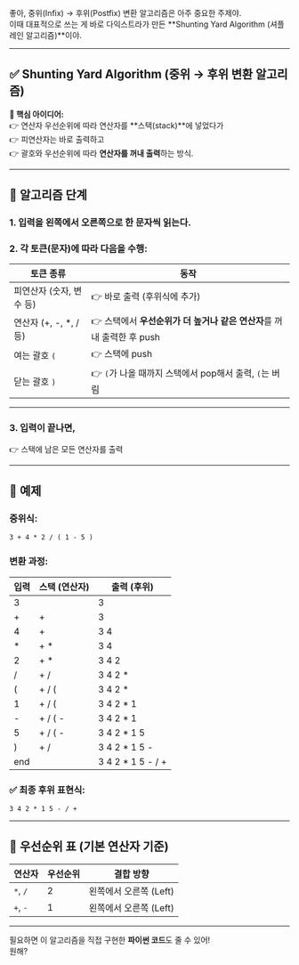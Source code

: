 좋아, 중위(Infix) → 후위(Postfix) 변환 알고리즘은 아주 중요한 주제야.  
이때 대표적으로 쓰는 게 바로 다익스트라가 만든 **Shunting Yard Algorithm (셔플 레인 알고리즘)**이야.

---

## ✅ Shunting Yard Algorithm (중위 → 후위 변환 알고리즘)

**📌 핵심 아이디어:**  
👉 연산자 우선순위에 따라 연산자를 **스택(stack)**에 넣었다가  
👉 피연산자는 바로 출력하고  
👉 괄호와 우선순위에 따라 **연산자를 꺼내 출력**하는 방식.

---

## 🔧 알고리즘 단계

### 1. 입력을 왼쪽에서 오른쪽으로 한 문자씩 읽는다.

### 2. 각 토큰(문자)에 따라 다음을 수행:

| 토큰 종류 | 동작 |
|-----------|------|
| 피연산자 (숫자, 변수 등) | 👉 바로 출력 (후위식에 추가) |
| 연산자 (+, -, *, / 등) | 👉 스택에서 **우선순위가 더 높거나 같은 연산자**를 꺼내 출력한 후 push |
| 여는 괄호 `(` | 👉 스택에 push |
| 닫는 괄호 `)` | 👉 `(`가 나올 때까지 스택에서 pop해서 출력, `(`는 버림 |

---

### 3. 입력이 끝나면,  
👉 스택에 남은 모든 연산자를 출력

---

## 🔢 예제

### **중위식:**  
`3 + 4 * 2 / ( 1 - 5 )`

### **변환 과정:**

| 입력 | 스택 (연산자) | 출력 (후위) |
|-------|---------------|-------------|
| 3     |               | 3           |
| +     | +             | 3           |
| 4     | +             | 3 4         |
| *     | + *           | 3 4         |
| 2     | + *           | 3 4 2       |
| /     | + /           | 3 4 2 *     |
| (     | + / (         | 3 4 2 *     |
| 1     | + / (         | 3 4 2 * 1   |
| -     | + / ( -       | 3 4 2 * 1   |
| 5     | + / ( -       | 3 4 2 * 1 5 |
| )     | + /           | 3 4 2 * 1 5 - |
| end   |               | 3 4 2 * 1 5 - / + |

### ✅ 최종 후위 표현식:
```
3 4 2 * 1 5 - / +
```

---

## 🧠 우선순위 표 (기본 연산자 기준)

| 연산자 | 우선순위 | 결합 방향 |
|--------|----------|-----------|
| `*`, `/` | 2        | 왼쪽에서 오른쪽 (Left) |
| `+`, `-` | 1        | 왼쪽에서 오른쪽 (Left) |

---

필요하면 이 알고리즘을 직접 구현한 **파이썬 코드**도 줄 수 있어!  
원해?